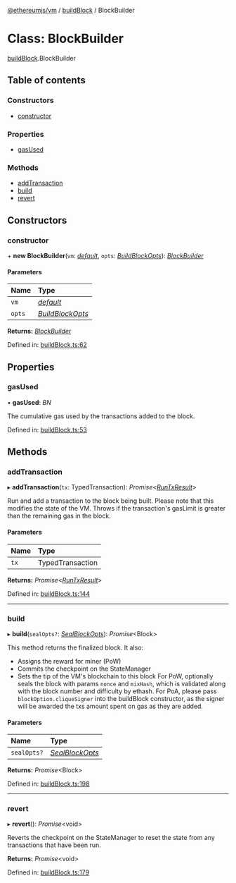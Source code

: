 [@ethereumjs/vm](../README.md) / [buildBlock](../modules/buildblock.md) / BlockBuilder

# Class: BlockBuilder

[buildBlock](../modules/buildblock.md).BlockBuilder

## Table of contents

### Constructors

- [constructor](buildblock.blockbuilder.md#constructor)

### Properties

- [gasUsed](buildblock.blockbuilder.md#gasused)

### Methods

- [addTransaction](buildblock.blockbuilder.md#addtransaction)
- [build](buildblock.blockbuilder.md#build)
- [revert](buildblock.blockbuilder.md#revert)

## Constructors

### constructor

\+ **new BlockBuilder**(`vm`: [*default*](index.default.md), `opts`: [*BuildBlockOpts*](../interfaces/buildblock.buildblockopts.md)): [*BlockBuilder*](buildblock.blockbuilder.md)

#### Parameters

| Name | Type |
| :------ | :------ |
| `vm` | [*default*](index.default.md) |
| `opts` | [*BuildBlockOpts*](../interfaces/buildblock.buildblockopts.md) |

**Returns:** [*BlockBuilder*](buildblock.blockbuilder.md)

Defined in: [buildBlock.ts:62](https://github.com/ethereumjs/ethereumjs-monorepo/blob/master/packages/vm/lib/buildBlock.ts#L62)

## Properties

### gasUsed

• **gasUsed**: *BN*

The cumulative gas used by the transactions added to the block.

Defined in: [buildBlock.ts:53](https://github.com/ethereumjs/ethereumjs-monorepo/blob/master/packages/vm/lib/buildBlock.ts#L53)

## Methods

### addTransaction

▸ **addTransaction**(`tx`: TypedTransaction): *Promise*<[*RunTxResult*](../interfaces/runtx.runtxresult.md)\>

Run and add a transaction to the block being built.
Please note that this modifies the state of the VM.
Throws if the transaction's gasLimit is greater than
the remaining gas in the block.

#### Parameters

| Name | Type |
| :------ | :------ |
| `tx` | TypedTransaction |

**Returns:** *Promise*<[*RunTxResult*](../interfaces/runtx.runtxresult.md)\>

Defined in: [buildBlock.ts:144](https://github.com/ethereumjs/ethereumjs-monorepo/blob/master/packages/vm/lib/buildBlock.ts#L144)

___

### build

▸ **build**(`sealOpts?`: [*SealBlockOpts*](../interfaces/buildblock.sealblockopts.md)): *Promise*<Block\>

This method returns the finalized block.
It also:
 - Assigns the reward for miner (PoW)
 - Commits the checkpoint on the StateManager
 - Sets the tip of the VM's blockchain to this block
For PoW, optionally seals the block with params `nonce` and `mixHash`,
which is validated along with the block number and difficulty by ethash.
For PoA, please pass `blockOption.cliqueSigner` into the buildBlock constructor,
as the signer will be awarded the txs amount spent on gas as they are added.

#### Parameters

| Name | Type |
| :------ | :------ |
| `sealOpts?` | [*SealBlockOpts*](../interfaces/buildblock.sealblockopts.md) |

**Returns:** *Promise*<Block\>

Defined in: [buildBlock.ts:198](https://github.com/ethereumjs/ethereumjs-monorepo/blob/master/packages/vm/lib/buildBlock.ts#L198)

___

### revert

▸ **revert**(): *Promise*<void\>

Reverts the checkpoint on the StateManager to reset the state from any transactions that have been run.

**Returns:** *Promise*<void\>

Defined in: [buildBlock.ts:179](https://github.com/ethereumjs/ethereumjs-monorepo/blob/master/packages/vm/lib/buildBlock.ts#L179)
